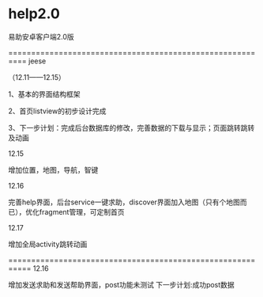 help2.0
=======

易助安卓客户端2.0版

==========================================================
jeese

（12.11——12.15）

1、基本的界面结构框架

2、首页listview的初步设计完成

3、下一步计划：完成后台数据库的修改，完善数据的下载与显示；页面跳转跳转及动画

12.15

增加位置，地图，导航，智键

12.16

完善help界面，后台service一键求助，discover界面加入地图（只有个地图而已），优化fragment管理，可定制首页

12.17

增加全局activity跳转动画

===========================================================
12.16

增加发送求助和发送帮助界面，post功能未测试
下一步计划:成功post数据
